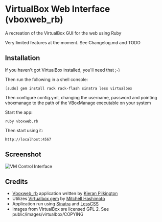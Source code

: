 # VirtualBox Web Interface (vboxweb_rb)

A recreation of the VirtualBox GUI for the web using Ruby

Very limited features at the moment. See Changelog.md and TODO

## Installation

If you haven't got VirtualBox installed, you'll need that ;-)

Then run the following in a shell console:

    [sudo] gem install rack rack-flash sinatra less virtualbox

Then configure config.yml, changing the username, password and pointing
vboxmanage to the path of the VBoxManage executable on your system

Start the app:

    ruby vboxweb.rb

Then start using it:

    http://localhost:4567

## Screenshot

![VM Control Interface](http://img.skitch.com/20100131-fpsuekt76kjpxb3k8axsi1amju.jpg "VM Control Interface")

## Credits

* [Vboxweb_rb](http://github.com/KieranP/vboxweb_rb) application written by [Kieran Pilkington](http://github.com/KieranP)
* Utilizes [Virtualbox gem](http://github.com/mitchellh/virtualbox) by [Mitchell Hashimoto](http://github.com/mitchellh)
* Application run using [Sinatra](http://www.sinatrarb.com) and [LessCSS](http://lesscss.org/)
* Images from VirtualBox sre licensed GPL 2. See public/images/virtualbox/COPYING
